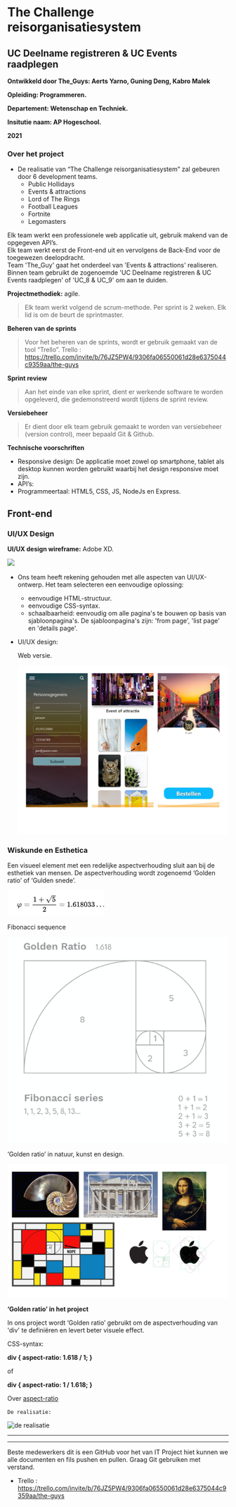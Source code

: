 # The Challenge reisorganisatiesystem

## UC Deelname registreren & UC Events raadplegen

**Ontwikkeld door The_Guys: Aerts Yarno, Guning Deng, Kabro Malek**
  
**Opleiding: Programmeren.**
  
**Departement: Wetenschap en Techniek.**
  
**Insitutie naam: AP Hogeschool.**
  
**2021**

### Over het project

* De realisatie van “The Challenge reisorganisatiesystem” zal gebeuren door 6 development teams.
  + Public Hollidays
  + Events & attractions
  + Lord of The Rings
  + Football Leagues
  + Fortnite
  + Legomasters

Elk team werkt een professionele web applicatie uit, gebruik makend van de opgegeven API’s.  
Elk team werkt eerst de Front-end uit en vervolgens de Back-End voor de toegewezen deelopdracht.  
Team 'The_Guy' gaat het onderdeel van 'Events & attractions' realiseren. Binnen team gebruikt de zogenoemde 'UC Deelname registreren & UC Events raadplegen' of 'UC_8 & UC_9' om aan te duiden.<br>
 
 
**Projectmethodiek:** agile.
 >Elk team werkt volgend de scrum-methode. Per sprint is 2 weken. Elk lid is om de beurt de sprintmaster.

**Beheren van de sprints**
  > Voor het beheren van de sprints, wordt er gebruik gemaakt van de tool “Trello”.
  > Trello : https://trello.com/invite/b/76JZ5PW4/9306fa06550061d28e6375044c9359aa/the-guys

**Sprint review**
 > Aan het einde van elke sprint, dient er werkende software te worden opgeleverd, die gedemonstreerd wordt tijdens de sprint review.

**Versiebeheer**
 > Er dient door elk team gebruik gemaakt te worden van versiebeheer (version control), meer bepaald Git & Github.

**Technische voorschriften**
   + Responsive design: De applicatie moet zowel op smartphone, tablet als desktop kunnen worden gebruikt waarbij het design responsive moet zijn. 
   + API’s: 
   + Programmeertaal: HTML5, CSS, JS, NodeJs en Express. 
 
 ## Front-end
  
 ### UI/UX Design
 **UI/UX design wireframe:** Adobe XD.
 <div>
  <img src=https://upload.wikimedia.org/wikipedia/commons/c/c2/Adobe_XD_CC_icon.svg width=120 />
 </div>
  
 * Ons team heeft rekening gehouden met alle aspecten van UI/UX-ontwerp. Het team selecteren een eenvoudige oplossing:
   + eenvoudige HTML-structuur.
   + eenvoudige CSS-syntax.
   + schaalbaarheid: eenvoudig om alle pagina's te bouwen op basis van sjabloonpagina's. De sjabloonpagina's zijn: 'from page', 'list page' en 'details page'.
  
 * UI/UX design:
     
     Web versie.
     
     ![UI/UX design](https://github.com/MalekKabro/IT-Project-The_Guys/blob/main/pictures/sabjoon_1-1.jpg)


### Wiskunde en Esthetica
Een visueel element met een redelijke aspectverhouding sluit aan bij de esthetiek van mensen. 
De aspectverhouding wordt zogenoemd ‘Golden ratio’ of ‘Gulden snede’.    
  
![golden ratio](https://github.com/MalekKabro/IT-Project-The_Guys/blob/main/pictures/golden_ratio_for.jpg)
  
Fibonacci sequence  
  
![fibonacci_sequence](https://github.com/MalekKabro/IT-Project-The_Guys/blob/main/pictures/5ea821a6b831f8c999f3843b_Screenshot%202020-04-28%20at%2014.29.10.png)
  
‘Golden ratio’ in natuur, kunst en design.  
  
![golden ratio world](https://github.com/MalekKabro/IT-Project-The_Guys/blob/main/pictures/golden%20ratio-1.jpg)
  

**‘Golden ratio’ in het project** 

In ons project wordt ‘Golden ratio’ gebruikt om de aspectverhouding van 'div' te definiëren en levert beter visuele effect.  

CSS-syntax: 

  **div { 
    aspect-ratio: 1.618 / 1; 
  }** 

of

  **div { 
    aspect-ratio: 1 / 1.618; 
  }** 

Over [aspect-ratio](https://developer.mozilla.org/en-US/docs/Web/CSS/aspect-ratio)
    
    De realisatie:
    
![de realisatie](https://github.com/MalekKabro/IT-Project-The_Guys/blob/main/pictures/Web%201280%20%E2%80%93%206a.jpg)
    
    
    
***
***
 
  
  
  
Beste medewerkers dit is een GitHub voor het van IT Project hiet kunnen we alle documenten en fils pushen en pullen. Graag Git gebruiken met verstand.  
 - Trello : https://trello.com/invite/b/76JZ5PW4/9306fa06550061d28e6375044c9359aa/the-guys
